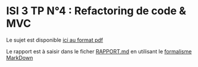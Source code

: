 # ISI 3 TP N°4 : Refactoring de code & MVC

Le sujet est disponible [ici au format pdf](tp4Mvc_flocking.pdf)

Le rapport est à saisir dans le ficher [RAPPORT.md](RAPPORT.md) en utilisant le [formalisme MarkDown](https://guides.github.com/features/mastering-markdown/)

